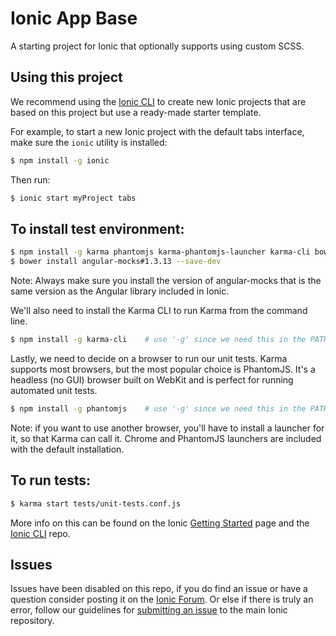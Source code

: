 Ionic App Base
=====================

A starting project for Ionic that optionally supports using custom SCSS.

## Using this project

We recommend using the [Ionic CLI](https://github.com/driftyco/ionic-cli) to create new Ionic projects that are based on this project but use a ready-made starter template.

For example, to start a new Ionic project with the default tabs interface, make sure the `ionic` utility is installed:

```bash
$ npm install -g ionic
```

Then run:

```bash
$ ionic start myProject tabs
```

## To install test environment:

```bash
$ npm install -g karma phantomjs karma-phantomjs-launcher karma-cli bower jasmine-core karma-jasmine karma-chrome-launcher --save-dev
$ bower install angular-mocks#1.3.13 --save-dev
```
Note: Always make sure you install the version of angular-mocks that is the same version as the Angular library included in Ionic.

We'll also need to install the Karma CLI to run Karma from the command line.

```bash
$ npm install -g karma-cli    # use '-g' since we need this in the PATH env variable
```

Lastly, we need to decide on a browser to run our unit tests. Karma supports most browsers, but the most popular choice is PhantomJS. It's a headless (no GUI) browser built on WebKit and is perfect for running automated unit tests.

```bash
$ npm install -g phantomjs    # use '-g' since we need this in the PATH env variable
```
Note: if you want to use another browser, you'll have to install a launcher for it, so that Karma can call it. Chrome and PhantomJS launchers are included with the default installation.

## To run tests:

```bash
$ karma start tests/unit-tests.conf.js
```

More info on this can be found on the Ionic [Getting Started](http://ionicframework.com/getting-started) page and the [Ionic CLI](https://github.com/driftyco/ionic-cli) repo.

## Issues
Issues have been disabled on this repo, if you do find an issue or have a question consider posting it on the [Ionic Forum](http://forum.ionicframework.com/).  Or else if there is truly an error, follow our guidelines for [submitting an issue](http://ionicframework.com/submit-issue/) to the main Ionic repository.
